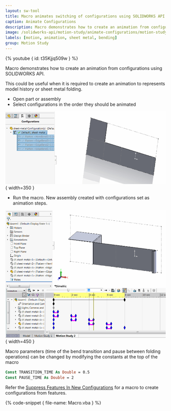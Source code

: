 ```yaml
---
layout: sw-tool
title: Macro animates switching of configurations using SOLIDWORKS API
caption: Animate Configurations
description: Macro demonstrates how to create an animation from configurations to represents model history or sheet metal folding
image: /solidworks-api/motion-study/animate-configurations/motion-study-configuration-animation.png
labels: [motion, animation, sheet metal, bending]
group: Motion Study
---
```

{% youtube { id: t35Kjjq509w } %}

Macro demonstrates how to create an animation from configurations using SOLIDWORKS API.

This could be useful when it is required to create an animation to represents model history or sheet metal folding.

* Open part or assembly
* Select configurations in the order they should be animated

![Multiple configurations selected in the configurations tab](sheet-metal-bending-animation.png){ width=350 }

* Run the macro. New assembly created with configurations set as animation steps.

![Sheet metal bending animation](motion-study-configuration-animation.png){ width=450 }

Macro parameters (time of the bend transition and pause between folding operations) can be changed by modifying the constants at the top of the macro

~~~ vb
Const TRANSITION_TIME As Double = 0.5
Const PAUSE_TIME As Double = 2
~~~

Refer the [Suppress Features In New Configurations](solidworks-api/document/features-manager/create-feature-configurations/) for a macro to create configurations from features.

{% code-snippet { file-name: Macro.vba } %}